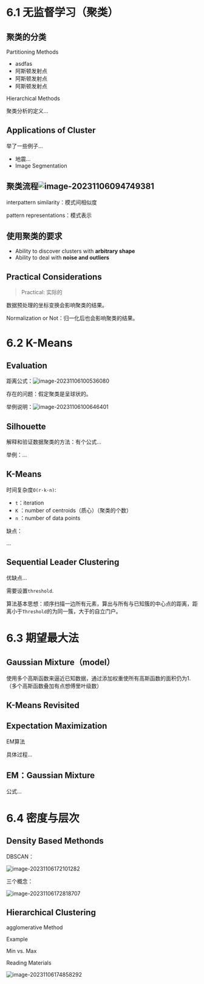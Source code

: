 # 6.1 无监督学习（聚类）

## 聚类的分类

Partitioning Methods

- asdfas
- 阿斯顿发射点
- 阿斯顿发射点
- 阿斯顿发射点

Hierarchical Methods



聚类分析的定义...



## Applications of  Cluster

举了一些例子...

- 地震...
- Image Segmentation



## 聚类流程![image-20231106094749381](./assets/image-20231106094749381.png)

interpattern similarity：模式间相似度

pattern representations：模式表示



## 使用聚类的要求

- Ability to discover clusters with **arbitrary shape**
- Ability to deal with **noise and outliers**



## Practical Considerations

> Practical: 实际的

数据预处理的坐标变换会影响聚类的结果。



Normalization or Not：归一化后也会影响聚类的结果。

# 6.2 K-Means

## Evaluation

距离公式：![image-20231106100536080](./assets/image-20231106100536080.png)



存在的问题：假定聚类是呈球状的。

举例说明：![image-20231106100646401](./assets/image-20231106100646401.png)



## Silhouette

解释和验证数据聚类的方法：有个公式...



举例：...



## K-Means

时间复杂度`O(r·k·n)`: 

- `t`：iteration
- `K` ：number of centroids（质心）（聚类的个数）
- `n` ：number of data points



缺点：

...



## Sequential Leader Clustering

优缺点...

需要设置`threshold`.

算法基本思想：顺序扫描一边所有元素，算出与所有与已知簇的中心点的距离，距离小于`Threshold`的为同一簇，大于的自立门户。

# 6.3 期望最大法

## Gaussian Mixture（model）

使用多个高斯函数来逼近已知数据，通过添加权重使所有高斯函数的面积仍为1.（多个高斯函数叠加有点想傅里叶级数）



## K-Means Revisited



## Expectation Maximization

EM算法

具体过程...



## EM：Gaussian Mixture

公式...

# 6.4 密度与层次

## Density Based Methonds

DBSCAN：

![image-20231106172101282](./assets/image-20231106172101282.png)

三个概念：

![image-20231106172818707](./assets/image-20231106172818707.png)



## Hierarchical Clustering



agglomerative Method



Example



Min vs. Max



Reading Materials

![image-20231106174858292](./assets/image-20231106174858292.png)